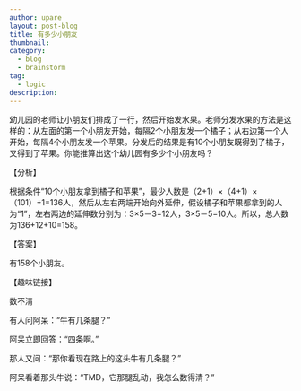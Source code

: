 ```yaml
---
author: upare
layout: post-blog
title: 有多少小朋友
thumbnail:
category:
  - blog
  - brainstorm
tag:
  - logic
description: 
---
```

幼儿园的老师让小朋友们排成了一行，然后开始发水果。老师分发水果的方法是这样的：从左面的第一个小朋友开始，每隔2个小朋友发一个橘子；从右边第一个人开始，每隔4个小朋友发一个苹果。分发后的结果是有10个小朋友既得到了橘子，又得到了苹果。你能推算出这个幼儿园有多少个小朋友吗？

【分析】

根据条件“10个小朋友拿到橘子和苹果”，最少人数是（2+1）×（4+1）×（101）+1=136人，然后从左右两端开始向外延伸，假设橘子和苹果都拿到的人为“1”，左右两边的延伸数分别为：3×5－3=12人，3×5－5=10人。所以，总人数为136+12+10=158。

【答案】

有158个小朋友。

【趣味链接】

数不清

有人问阿呆：“牛有几条腿？”

阿呆立即回答：“四条啊。”

那人又问：“那你看现在路上的这头牛有几条腿？”

阿呆看着那头牛说：“TMD，它那腿乱动，我怎么数得清？”